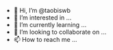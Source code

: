- 👋 Hi, I’m @taobiswb
- 👀 I’m interested in ...
- 🌱 I’m currently learning ...
- 💞️ I’m looking to collaborate on ...
- 📫 How to reach me ...

<!---
taobiswb/taobiswb is a ✨ special ✨ repository because its `README.md` (this file) appears on your GitHub profile.
You can click the Preview link to take a look at your changes.
--->
